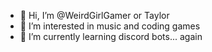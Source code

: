 - 👋 Hi, I’m @WeirdGirlGamer or Taylor
- 👀 I’m interested in music and coding games
- 🌱 I’m currently learning discord bots... again

<!---
WeirdGirlGamer/WeirdGirlGamer is a ✨ special ✨ repository because its `README.md` (this file) appears on your GitHub profile.
You can click the Preview link to take a look at your changes.
--->
